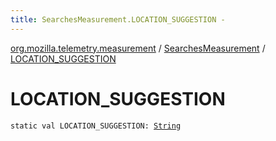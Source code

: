 ```yaml
---
title: SearchesMeasurement.LOCATION_SUGGESTION - 
---
```


[org.mozilla.telemetry.measurement](../index.html) / [SearchesMeasurement](index.html) / [LOCATION_SUGGESTION](./-l-o-c-a-t-i-o-n_-s-u-g-g-e-s-t-i-o-n.html)

# LOCATION_SUGGESTION

`static val LOCATION_SUGGESTION: `[`String`](https://kotlinlang.org/api/latest/jvm/stdlib/kotlin/-string/index.html)